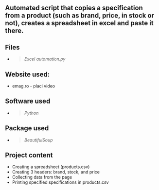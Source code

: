 ## Automated script that copies a specification from a product (such as brand, price, in stock or not), creates a spreadsheet in excel and paste it there.

## Files
* > *Excel automation.py*

## Website used:
- emag.ro - placi video

## Software used
* > *Python*

## Package used
* > *BeautifulSoup*

## Project content
- Creating a spreadsheet (products.csv)
- Creating 3 headers: brand, stock, and price
- Collecting data from the page
- Printing specified specifications in products.csv
